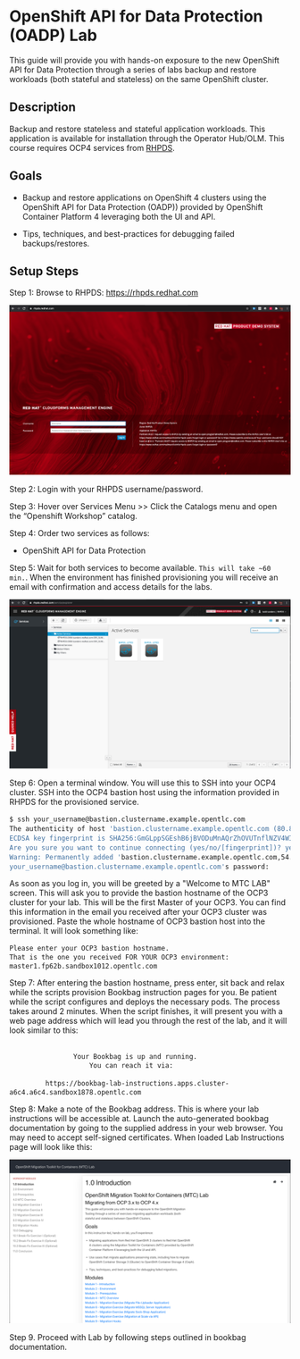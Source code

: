 # OpenShift API for Data Protection (OADP) Lab

This guide will provide you with hands-on exposure to the new OpenShift API for Data Protection through a series of labs backup and restore workloads (both stateful and stateless) on the same OpenShift cluster.

## Description

Backup and restore stateless and stateful application workloads. This application is available for installation through the Operator Hub/OLM. This course requires OCP4 services from [RHPDS](http://rhpds.redhat.com/).

## Goals

* Backup and restore applications on OpenShift 4 clusters using the OpenShift API for Data Protection (OADP)) provided by OpenShift
Container Platform 4 leveraging both the UI and API.

* Tips, techniques, and best-practices for debugging failed backups/restores.

## Setup Steps

Step 1: Browse to RHPDS: https://rhpds.redhat.com

![RHPDS](screenshots/rhpds.png)

Step 2: Login with your RHPDS username/password.

Step 3: Hover over Services Menu >> Click the Catalogs menu and open the “Openshift Workshop” catalog.

Step 4: Order two services as follows:

<!-- TODO -->
* OpenShift API for Data Protection

Step 5: Wait for both services to become available.  ```This will take ~60 min.```. When the environment has finished provisioning you will receive an email with confirmation and access details for the labs.

![RHPDS-MyServices](screenshots/rhpds-myservices.png)

Step 6: Open a terminal window. You will use this to SSH into your OCP4 cluster. SSH into the OCP4 bastion host using the information provided in RHPDS for the provisioned service.

```bash
$ ssh your_username@bastion.clustername.example.opentlc.com
The authenticity of host 'bastion.clustername.example.opentlc.com (80.80.80.80)' can't be established.
ECDSA key fingerprint is SHA256:GmGLppSGEshB6jBVODuMnAQrZhOVUTnflNZV4WIfn+E.
Are you sure you want to continue connecting (yes/no/[fingerprint])? yes
Warning: Permanently added 'bastion.clustername.example.opentlc.com,54.196.40.213' (ECDSA) to the list of known hosts.
your_username@bastion.clustername.example.opentlc.com's password:
```

As soon as you log in, you will be greeted by a "Welcome to MTC LAB" screen. This will ask you to provide the bastion hostname of the OCP3 cluster for your lab. This will be the first Master of your OCP3. You can find this information in the email you received after your OCP3 cluster was provisioned. Paste the whole hostname of OCP3 bastion host into the terminal.
It will look something like:

```
Please enter your OCP3 bastion hostname.
That is the one you received FOR YOUR OCP3 environment: master1.fp62b.sandbox1012.opentlc.com
```

Step 7: After entering the bastion hostname, press enter, sit back and relax while the scripts provision Bookbag instruction pages for you. Be patient while the script configures and deploys the necessary pods. The process takes around 2 minutes.
When the script finishes, it will present you with a web page address which will lead you through the rest of the lab, and it will look similar to this:

```

                Your Bookbag is up and running.
                    You can reach it via:

         https://bookbag-lab-instructions.apps.cluster-a6c4.a6c4.sandbox1878.opentlc.com

```


Step 8: Make a note of the Bookbag address. This is where your lab instructions will be accessible at. Launch the auto-generated bookbag documentation by going to the supplied address in your web browser. You may need to accept self-signed certificates. When loaded Lab Instructions page will look like this:

![Bookbag-Docs](screenshots/bookbag-docs.png)

Step 9. Proceed with Lab by following steps outlined in bookbag documentation.
